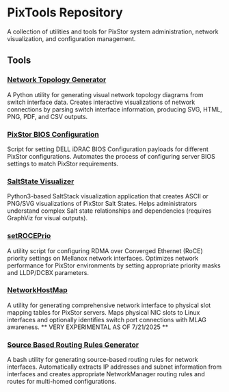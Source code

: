 # PixTools Repository

A collection of utilities and tools for PixStor system administration, network visualization, and configuration management.

## Tools

### [Network Topology Generator](network-topo-generator/README.md)

A Python utility for generating visual network topology diagrams from switch interface data. Creates interactive visualizations of network connections by parsing switch interface information, producing SVG, HTML, PNG, PDF, and CSV outputs.

### [PixStor BIOS Configuration](pixstor-bios-conf/README.md)

Script for setting DELL iDRAC BIOS Configuration payloads for different PixStor configurations. Automates the process of configuring server BIOS settings to match PixStor requirements.

### [SaltState Visualizer](saltStateViz/README.md)

Python3-based SaltStack visualization application that creates ASCII or PNG/SVG visualizations of PixStor Salt States. Helps administrators understand complex Salt state relationships and dependencies (requires GraphViz for visual outputs).

### [setROCEPrio](setROCEPrio/README.md)

A utility script for configuring RDMA over Converged Ethernet (RoCE) priority settings on Mellanox network interfaces. Optimizes network performance for PixStor environments by setting appropriate priority masks and LLDP/DCBX parameters.

### [NetworkHostMap](NetworkHostMap/README.md)

A utility for generating comprehensive network interface to physical slot mapping tables for PixStor servers. Maps physical NIC slots to Linux interfaces and optionally identifies switch port connections with MLAG awareness. ** VERY EXPERIMENTAL AS OF 7/21/2025 **

### [Source Based Routing Rules Generator](sourceRulesGen/README.md)

A bash utility for generating source-based routing rules for network interfaces. Automatically extracts IP addresses and subnet information from interfaces and creates appropriate NetworkManager routing rules and routes for multi-homed configurations.
